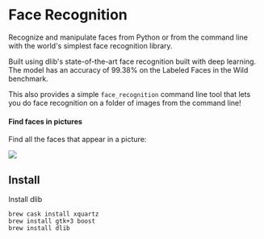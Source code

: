 # Face Recognition

Recognize and manipulate faces from Python or from the command line with the world's simplest face recognition library.

Built using dlib's state-of-the-art face recognition built with deep learning. The model has an accuracy of 99.38% on the Labeled Faces in the Wild benchmark.

This also provides a simple ```face_recognition``` command line tool that lets you do face recognition on a folder of images from the command line!

#### Find faces in pictures

Find all the faces that appear in a picture:

![](https://cloud.githubusercontent.com/assets/896692/23625227/42c65360-025d-11e7-94ea-b12f28cb34b4.png)

## Install

Install dlib

```
brew cask install xquartz
brew install gtk+3 boost
brew install dlib
```
